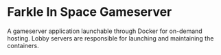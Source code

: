 # Farkle In Space Gameserver

A gameserver application launchable through Docker for on-demand hosting. Lobby servers are responsible for launching and maintaining the containers.
